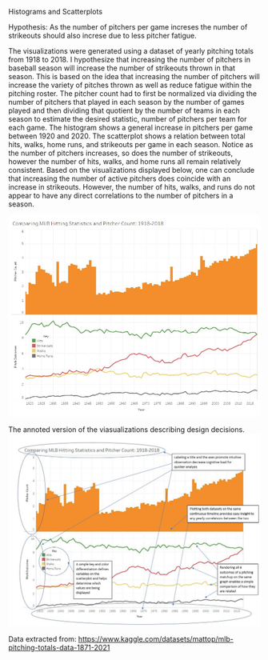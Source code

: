 Histograms and Scatterplots

Hypothesis: As the number of pitchers per game increses the number of strikeouts should also increse due to less pitcher fatigue.


The visualizations were generated using a dataset of yearly pitching totals from 1918 to 2018. I hypothesize that increasing the number of pitchers in baseball season will increase the number of strikeouts thrown in that season. This is based on the idea that increasing the number of pitchers will increase the variety of pitches thrown as well as reduce fatigue within the pitching roster.
The pitcher count had to first be normalized via dividing the number of pitchers that played in each season by the number of games played and then dividing that quotient by the number of teams in each season to estimate the desired statistic, number of pitchers per team for each game. The histogram shows a general increase in pitchers per game between 1920 and 2020.
The scatterplot shows a relation between total hits, walks, home runs, and strikeouts per game in each season. Notice as the number of pitchers increases, so does the number of strikeouts, however the number of hits, walks, and home runs all remain relatively consistent.  Based on the visualizations displayed below, one can conclude that increasing the number of active pitchers does coincide with an increase in strikeouts. However, the number of hits, walks, and runs do not appear to have any direct correlations to the number of pitchers in a season.


<img src="images/Dashboard 2.jpg">

The annoted version of the viasualizations describing design decisions.
<img src="images/noted.JPG">


Data extracted from: https://www.kaggle.com/datasets/mattop/mlb-pitching-totals-data-1871-2021
 
